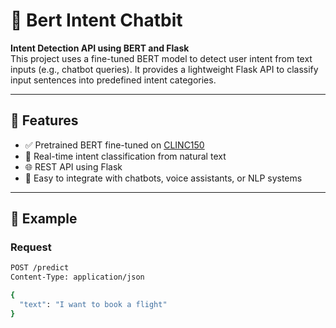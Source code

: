 # 🤖 Bert Intent Chatbit

**Intent Detection API using BERT and Flask**  
This project uses a fine-tuned BERT model to detect user intent from text inputs (e.g., chatbot queries). It provides a lightweight Flask API to classify input sentences into predefined intent categories.

---

## 🔧 Features

- ✅ Pretrained BERT fine-tuned on [CLINC150](https://huggingface.co/datasets/clinc_oos)
- 🧠 Real-time intent classification from natural text
- 🌐 REST API using Flask
- 🤖 Easy to integrate with chatbots, voice assistants, or NLP systems

---

## 🚀 Example

### Request
```bash
POST /predict
Content-Type: application/json

{
  "text": "I want to book a flight"
}
